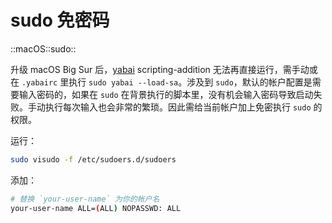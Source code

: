 # sudo 免密码

::macOS::sudo::

升级 macOS Big Sur 后，[yabai](https://github.com/koekeishiya/yabai) scripting-addition 无法再直接运行，需手动或在 `.yabairc` 里执行 `sudo yabai --load-sa`。涉及到 `sudo`，默认的帐户配置是需要输入密码的，如果在 `sudo` 在背景执行的脚本里，没有机会输入密码导致启动失败。手动执行每次输入也会非常的繁琐。因此需给当前帐户加上免密执行 `sudo` 的权限。

运行：

```sh
sudo visudo -f /etc/sudoers.d/sudoers
```

添加：

```sh
# 替换 `your-user-name` 为你的帐户名
your-user-name ALL=(ALL) NOPASSWD: ALL
```
